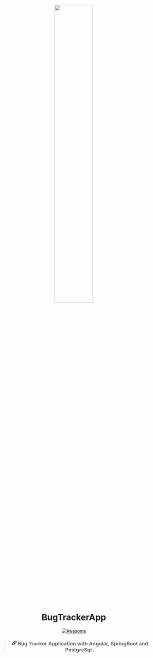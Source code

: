 <p align="center"> 
  <img width="50%" src="https://miro.medium.com/max/700/1*I9paH_iKTmSeYs1HzRzuag.png">
</p>

 <h1 align="center">BugTrackerApp</h1>


<p align="center">
<a href="https://portfolio.hnadamohamed.com/"><img src="https://camo.githubusercontent.com/13c4e50d88df7178ae1882a203ed57b641674f94/68747470733a2f2f63646e2e7261776769742e636f6d2f73696e647265736f726875732f617765736f6d652f643733303566333864323966656437386661383536353265336136336531353464643865383832392f6d656469612f62616467652e737667" alt="Awesome" data-canonical-src="https://cdn.rawgit.com/sindresorhus/awesome/d7305f38d29fed78fa85652e3a63e154dd8e8829/media/badge.svg" style="max-width:100%;"></a>
</p>


<blockquote>
<h3 align="center">
 <a id="user-content-angular-codebase-containing-real-world-examples-crud-auth-advanced-patterns-etc-that-adheres-to-the-realworld-spec-and-api" class="anchor" aria-hidden="true"      href="#angular-codebase-containing-real-world-examples-crud-auth-advanced-patterns-etc-that-adheres-to-the-realworld-spec-and-api"><svg class="octicon octicon-link" viewBox="0 0 16 16" version="1.1" width="16" height="16" aria-hidden="true"><path fill-rule="evenodd" d="M7.775 3.275a.75.75 0 001.06 1.06l1.25-1.25a2 2 0 112.83 2.83l-2.5 2.5a2 2 0 01-2.83 0 .75.75 0 00-1.06 1.06 3.5 3.5 0 004.95 0l2.5-2.5a3.5 3.5 0 00-4.95-4.95l-1.25 1.25zm-4.69 9.64a2 2 0 010-2.83l2.5-2.5a2 2 0 012.83 0 .75.75 0 001.06-1.06 3.5 3.5 0 00-4.95 0l-2.5 2.5a3.5 3.5 0 004.95 4.95l1.25-1.25a.75.75 0 00-1.06-1.06l-1.25 1.25a2 2 0 01-2.83 0z"></path></svg></a>
 Bug Tracker Application with Angular, SpringBoot and PostgreSql .
</h3>
</blockquote>


